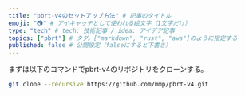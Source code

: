 ```yaml
---
title: "pbrt-v4のセットアップ方法" # 記事のタイトル
emoji: "📷" # アイキャッチとして使われる絵文字（1文字だけ）
type: "tech" # tech: 技術記事 / idea: アイデア記事
topics: ["pbrt"] # タグ。["markdown", "rust", "aws"]のように指定する
published: false # 公開設定（falseにすると下書き）
---
```


まずは以下のコマンドでpbrt-v4のリポジトリをクローンする。

```bash
git clone --recursive https://github.com/mmp/pbrt-v4.git
```

